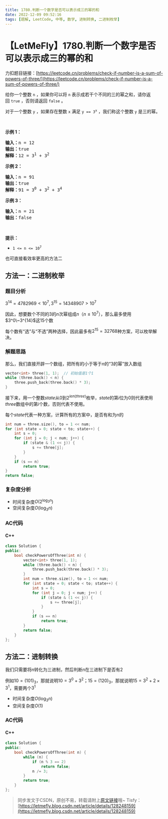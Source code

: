 ```yaml
---
title: 1780.判断一个数字是否可以表示成三的幂的和
date: 2022-12-09 09:52:16
tags: [题解, LeetCode, 中等, 数学, 进制转换, 二进制枚举]
---
```


# 【LetMeFly】1780.判断一个数字是否可以表示成三的幂的和

力扣题目链接：[https://leetcode.cn/problems/check-if-number-is-a-sum-of-powers-of-three/](https://leetcode.cn/problems/check-if-number-is-a-sum-of-powers-of-three/)

<p>给你一个整数 <code>n</code> ，如果你可以将 <code>n</code> 表示成若干个不同的三的幂之和，请你返回 <code>true</code> ，否则请返回 <code>false</code> 。</p>

<p>对于一个整数 <code>y</code> ，如果存在整数 <code>x</code> 满足 <code>y == 3<sup>x</sup></code> ，我们称这个整数 <code>y</code> 是三的幂。</p>

<p> </p>

<p><strong>示例 1：</strong></p>

<pre><b>输入：</b>n = 12
<b>输出：</b>true
<b>解释：</b>12 = 3<sup>1</sup> + 3<sup>2</sup>
</pre>

<p><strong>示例 2：</strong></p>

<pre><b>输入：</b>n = 91
<b>输出：</b>true
<b>解释：</b>91 = 3<sup>0</sup> + 3<sup>2</sup> + 3<sup>4</sup>
</pre>

<p><strong>示例 3：</strong></p>

<pre><b>输入：</b>n = 21
<b>输出：</b>false
</pre>

<p> </p>

<p><strong>提示：</strong></p>

<ul>
	<li><code>1 &lt;= n &lt;= 10<sup>7</sup></code></li>
</ul>



也可直接看效率更高的方法二

## 方法一：二进制枚举

### 题目分析

$3^{14}=4782969<10^7, 3^{15}=14348907>10^7$

因此，想要数个不同的$3$的$n$次幂组成$n$（$n\leq 10^7$），那么最多使用$3^0\~3^{14}$这$15$个数

每个数有“选”与“不选”两种选择，因此最多有$2^{15}=32768$种方案，可以枚举解决。

### 解题思路

那么，我们直接开辟一个数组，把所有的小于等于$n$的“3的幂”放入数组

```cpp
vector<int> three(1, 1);  // 初始值是1个1
while (three.back() < n) {
    three.push_back(three.back() * 3);
}
```

接下来，用一个整数$state$从$0$到$2^{len(three)}$枚举，$state$的第$i$位为$0$则代表使用$three$数组中的第$i$个数，否则代表不使用。

每个$state$代表一种方案，计算所有的方案中，是否有和为$n$的

```cpp
int num = three.size(), to = 1 << num;
for (int state = 0; state < to; state++) {
    int s = 0;
    for (int j = 0; j < num; j++) {
        if (state & (1 << j)) {
            s += three[j];
        }
    }
    if (s == n)
        return true;
}
return false;
```

### 复杂度分析

+ 时间复杂度$O(2^{\log_3 n})$
+ 空间复杂度$O(\log_3 n)$

### AC代码

#### C++

```cpp
class Solution {
public:
    bool checkPowersOfThree(int n) {
        vector<int> three(1, 1);
        while (three.back() < n) {
            three.push_back(three.back() * 3);
        }
        int num = three.size(), to = 1 << num;
        for (int state = 0; state < to; state++) {
            int s = 0;
            for (int j = 0; j < num; j++) {
                if (state & (1 << j)) {
                    s += three[j];
                }
            }
            if (s == n)
                return true;
        }
        return false;
    }
};
```

## 方法二：进制转换

我们只需要将$n$转化为三进制，然后判断$n$在三进制下是否有$2$

例如$10=(101)_3$，那就说明$10=3^0+3^2$；$15=(120)_3$，那就说明$15=3^2+2\times3^1$，需要两个$3^1$

+ 时间复杂度$O(\log_3 n)$
+ 空间复杂度$O(1)$

### AC代码

#### C++

```cpp
class Solution {
public:
    bool checkPowersOfThree(int n) {
        while (n) {
            if (n % 3 == 2)
                return false;
            n /= 3;
        }
        return true;
    }
};
```

> 同步发文于CSDN，原创不易，转载请附上[原文链接](https://leetcode.letmefly.xyz/2022/12/09/LeetCode%201780.%E5%88%A4%E6%96%AD%E4%B8%80%E4%B8%AA%E6%95%B0%E5%AD%97%E6%98%AF%E5%90%A6%E5%8F%AF%E4%BB%A5%E8%A1%A8%E7%A4%BA%E6%88%90%E4%B8%89%E7%9A%84%E5%B9%82%E7%9A%84%E5%92%8C/)哦~
> Tisfy：[https://letmefly.blog.csdn.net/article/details/128248159](https://letmefly.blog.csdn.net/article/details/128248159)
